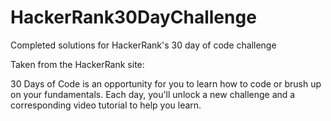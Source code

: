 # HackerRank30DayChallenge
Completed solutions for HackerRank's 30 day of code challenge

Taken from the HackerRank site:

30 Days of Code is an opportunity for you to learn how to code or brush up on your fundamentals. 
Each day, you'll unlock a new challenge and a corresponding video tutorial to help you learn.
